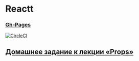 # Reactt
### [Gh-Pages]()

[![CircleCI](https://circleci.com/gh/TomSG03/ra-props-films/tree/main.svg?style=svg)]()


## [Домашнее задание к лекции «Props»](https://github.com/TomSG03/ra16-homeworks/tree/master/props)

